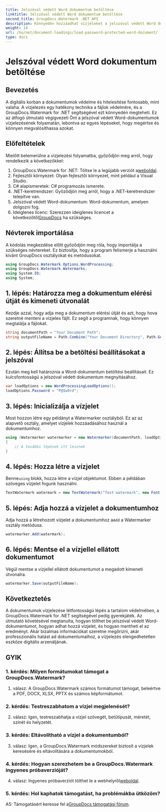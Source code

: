 ```yaml
---
title: Jelszóval védett Word dokumentum betöltése
linktitle: Jelszóval védett Word dokumentum betöltése
second_title: GroupDocs.Watermark .NET API
description: Könnyedén hozzáadhat vízjeleket a jelszóval védett Word dokumentumokhoz a GroupDocs.Watermark for .NET segítségével átfogó, lépésenkénti útmutatónkkal.
weight: 14
url: /hu/net/document-loadings/load-password-protected-word-document/
type: docs
---
```

# Jelszóval védett Word dokumentum betöltése

## Bevezetés
A digitális korban a dokumentumok védelme és hitelesítése fontosabb, mint valaha. A vízjelezés egy hatékony technika a fájlok védelmére, és a GroupDocs.Watermark for .NET segítségével ezt könnyedén megteheti. Ez az átfogó útmutató végigvezeti Önt a jelszóval védett Word-dokumentumok vízjelezésének folyamatán, lebontva az egyes lépéseket, hogy megértse és könnyen megvalósíthassa azokat.
## Előfeltételek
Mielőtt belemerülne a vízjelezési folyamatba, győződjön meg arról, hogy rendelkezik a következőkkel:
1.  GroupDocs.Watermark for .NET: Töltse le a legújabb verziót a[weboldal](https://releases.groupdocs.com/Watermark/net/).
2. Fejlesztői környezet: Olyan fejlesztői környezet, mint például a Visual Studio.
3. C# alapismeretek: C# programozás ismerete.
4. .NET-keretrendszer: Győződjön meg arról, hogy a .NET-keretrendszer telepítve van.
5. Jelszóval védett Word-dokumentum: Word-dokumentum, amelyen dolgozni fog.
6.  Ideiglenes licenc: Szerezzen ideiglenes licencet a következőtől[GroupDocs](https://purchase.groupdocs.com/temporary-license/) ha szükséges.
## Névterek importálása
A kódolás megkezdése előtt győződjön meg róla, hogy importálja a szükséges névtereket. Ez biztosítja, hogy a program felismerje a használni kívánt GroupDocs osztályokat és metódusokat.
```csharp
using GroupDocs.Watermark.Options.WordProcessing;
using GroupDocs.Watermark.Watermarks;
using System.IO;
using System;
```
## 1. lépés: Határozza meg a dokumentum elérési útját és kimeneti útvonalát
Kezdje azzal, hogy adja meg a dokumentum elérési útját és azt, hogy hova szeretné menteni a vízjeles fájlt. Ez segít a programnak, hogy könnyen megtalálja a fájlokat.
```csharp
string documentPath = "Your Document Path";
string outputFileName = Path.Combine("Your Document Directory", Path.GetFileName(documentPath));
```
## 2. lépés: Állítsa be a betöltési beállításokat a jelszóval
Ezután meg kell határoznia a Word-dokumentum betöltési beállításait. Ez kulcsfontosságú a jelszóval védett dokumentum megnyitásához.
```csharp
var loadOptions = new WordProcessingLoadOptions();
loadOptions.Password = "P@$w0rd";
```
## 3. lépés: Inicializálja a vízjelet
Most hozzon létre egy példányt a Watermarker osztályból. Ez az az alapvető osztály, amelyet vízjelek hozzáadásához használ a dokumentumhoz.
```csharp
using (Watermarker watermarker = new Watermarker(documentPath, loadOptions))
{
    // A további lépések itt lesznek
}
```
## 4. lépés: Hozza létre a vízjelet
 Benne`using` blokk, hozza létre a vízjel objektumot. Ebben a példában szöveges vízjelet fogunk használni.
```csharp
TextWatermark watermark = new TextWatermark("Test watermark", new Font("Arial", 12));
```
## 5. lépés: Adja hozzá a vízjelet a dokumentumhoz
Adja hozzá a létrehozott vízjelet a dokumentumhoz a`Add` a Watermarker osztály metódusa.
```csharp
watermarker.Add(watermark);
```
## 6. lépés: Mentse el a vízjellel ellátott dokumentumot
Végül mentse a vízjellel ellátott dokumentumot a megadott kimeneti útvonalra.
```csharp
watermarker.Save(outputFileName);
```
## Következtetés
A dokumentumok vízjelezése létfontosságú lépés a tartalom védelmében, a GroupDocs.Watermark for .NET segítségével pedig gyerekjáték. Az útmutató követésével megtanulta, hogyan tölthet be jelszóval védett Word-dokumentumot, hogyan adhat hozzá vízjelet, és hogyan mentheti el az eredményt. Akár bizalmas információkat szeretne megőrizni, akár professzionális hatást ad dokumentumaihoz, a vízjelezés elengedhetetlen eszköze digitális arzenáljának.
## GYIK
### 1. kérdés: Milyen formátumokat támogat a GroupDocs.Watermark?
1. válasz: A GroupDocs.Watermark számos formátumot támogat, beleértve a PDF, DOCX, XLSX, PPTX és számos képformátumot.
### 2. kérdés: Testreszabhatom a vízjel megjelenését?
2. válasz: Igen, testreszabhatja a vízjel szövegét, betűtípusát, méretét, színét és helyzetét.
### 3. kérdés: Eltávolítható a vízjel a dokumentumból?
3. válasz: Igen, a GroupDocs.Watermark módszereket biztosít a vízjelek keresésére és eltávolítására a dokumentumokból.
### 4. kérdés: Hogyan szerezhetem be a GroupDocs.Watermark ingyenes próbaverzióját?
 4. válasz: Ingyenes próbaverziót tölthet le a webhelyről[weboldal](https://releases.groupdocs.com/).
### 5. kérdés: Hol kaphatok támogatást, ha problémákba ütközöm?
 A5: Támogatásért keresse fel a[GroupDocs támogatási fórum](https://forum.groupdocs.com/c/watermark/19).